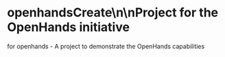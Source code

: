 # openhandsCreate\n\nProject for the OpenHands initiative
for openhands - A project to demonstrate the OpenHands capabilities
